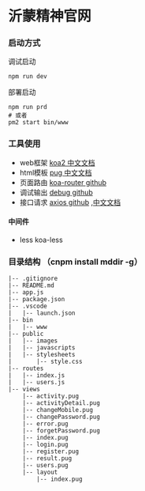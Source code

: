 # 沂蒙精神官网

### 启动方式
调试启动
``` Shell
npm run dev
```

部署启动
``` Shell
npm run prd
# 或者
pm2 start bin/www
```


### 工具使用
- web框架 [koa2 中文文档](https://www.koajs.com.cn/)
- html模板 [pug 中文文档](https://pug.bootcss.com/language/inheritance.html)
- 页面路由 [koa-router github](https://github.com/ZijianHe/koa-router)
- 调试输出 [debug github](https://github.com/visionmedia/debug)
- 接口请求 [axios github](https://github.com/axios/axios)
,[中文文档](http://www.axios-js.com/)
#### 中间件
- less koa-less
### 目录结构 （cnpm install mddir -g）
``` 
|-- .gitignore
|-- README.md
|-- app.js
|-- package.json
|-- .vscode
|   |-- launch.json
|-- bin
|   |-- www
|-- public
|   |-- images
|   |-- javascripts
|   |-- stylesheets
|       |-- style.css
|-- routes
|   |-- index.js
|   |-- users.js
|-- views
    |-- activity.pug
    |-- activityDetail.pug
    |-- changeMobile.pug
    |-- changePassword.pug
    |-- error.pug
    |-- forgetPassword.pug
    |-- index.pug
    |-- login.pug
    |-- register.pug
    |-- result.pug
    |-- users.pug
    |-- layout
        |-- index.pug

```